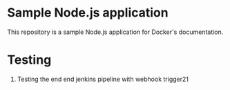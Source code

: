 # Sample Node.js application

This repository is a sample Node.js application for Docker's documentation.

# Testing

1. Testing the end end jenkins pipeline with webhook trigger21
